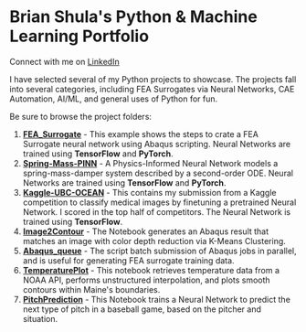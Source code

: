 # Brian Shula's Python & Machine Learning Portfolio

Connect with me on [LinkedIn](https://www.linkedin.com/in/brianshula/)

I have selected several of my Python projects to showcase.  The projects fall into several categories, including FEA Surrogates via Neural Networks, CAE Automation, AI/ML, and general uses of Python for fun.

Be sure to browse the project folders:
1. **[FEA_Surrogate](https://github.com/brians1982/portfolio/tree/main/FEA_Surrogate)** - This example shows the steps to crate a FEA Surrogate neural network using Abaqus scripting.  Neural Networks are trained using <b>TensorFlow</b> and <b>PyTorch</b>.
2. **[Spring-Mass-PINN](https://github.com/brians1982/portfolio/tree/main/Spring-Mass-PINN)** - A Physics-Informed Neural Network models a spring-mass-damper system described by a second-order ODE. Neural Networks are trained using <b>TensorFlow</b> and <b>PyTorch</b>.
3. **[Kaggle-UBC-OCEAN](https://github.com/brians1982/portfolio/tree/main/Kaggle-UBC-OCEAN)** - This contains my submission from a Kaggle competition to classify medical images by finetuning a pretrained Neural Network.  I scored in the top half of competitors. The Neural Network is trained using <b>TensorFlow</b>.
4. **[Image2Contour](https://github.com/brians1982/portfolio/tree/main/Image2Contour)** - The Notebook generates an Abaqus result that matches an image with color depth reduction via K-Means Clustering. 
5. **[Abaqus_queue](https://github.com/brians1982/portfolio/tree/main/Abaqus_queue)** - The script batch submission of Abaqus jobs in parallel, and is useful for generating FEA surrogate training data.
6. **[TemperaturePlot](https://github.com/brians1982/portfolio/tree/main/TemperaturePlot)** - This notebook retrieves temperature data from a NOAA API, performs unstructured interpolation, and plots smooth contours within Maine's boundaries.
7. **[PitchPrediction](https://github.com/brians1982/portfolio/tree/main/PitchPrediction)** - This Notebook trains a Neural Network to predict the next type of pitch in a baseball game, based on the pitcher and situation.

